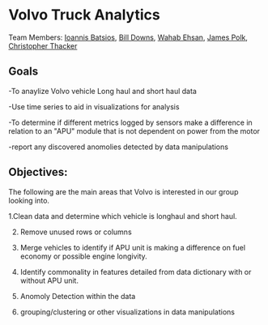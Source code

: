 # Volvo Truck Analytics

Team Members: [Ioannis Batsios](https://github.com/IBatsios), [Bill Downs](https://github.com/WilliamWallaceKildFiftyMen), [Wahab Ehsan](https://github.com/WahabEhsan), [James Polk](https://github.com/methos237), [Christopher Thacker](https://github.com/Kozmocha)

 ## Goals
 -To anaylize Volvo vehicle Long haul and short haul data
 
 -Use time series to aid in visualizations for analysis 
 
 -To determine if different metrics logged by sensors make a difference in relation to an "APU" module that is not dependent on power from   the motor  
 
 -report any discovered anomolies detected by data manipulations 
 
 ## Objectives: 
The following are the main areas that Volvo is interested in our group looking into. 

1.Clean data and determine which vehicle is longhaul and short haul.

2. Remove unused rows or columns

3. Merge vehicles to identify if APU unit is making a difference on fuel economy or possible engine longivity.

4. Identify commonality in features detailed from data dictionary with or without APU unit.

5. Anomoly Detection within the data 

6. grouping/clustering or other visualizations in data manipulations  

